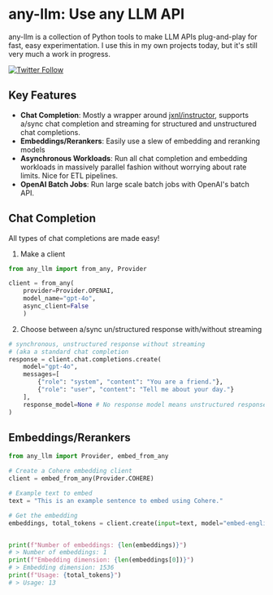 # any-llm: Use any LLM API

any-llm is a collection of Python tools to make LLM APIs plug-and-play for fast, easy experimentation.
I use this in my own projects today, but it's still very much a work in progress.

[![Twitter Follow](https://img.shields.io/twitter/follow/markycasty?style=social)](https://twitter.com/markycasty)

## Key Features

- **Chat Completion**: Mostly a wrapper around [jxnl/instructor](https://github.com/jxnl/instructor), supports a/sync chat completion and streaming for structured and unstructured chat completions.
- **Embeddings/Rerankers**: Easily use a slew of embedding and reranking models
- **Asynchronous Workloads**: Run all chat completion and embedding workloads in massively parallel fashion without worrying about rate limits. Nice for ETL pipelines.
- **OpenAI Batch Jobs**: Run large scale batch jobs with OpenAI's batch API.

## Chat Completion

All types of chat completions are made easy!

1. Make a client
```python
from any_llm import from_any, Provider

client = from_any(
    provider=Provider.OPENAI, 
    model_name="gpt-4o", 
    async_client=False
    )
```

2. Choose between a/sync un/structured response with/without streaming

```python
# synchronous, unstructured response without streaming 
# (aka a standard chat completion
response = client.chat.completions.create(
    model="gpt-4o",
    messages=[
        {"role": "system", "content": "You are a friend."},
        {"role": "user", "content": "Tell me about your day."}
    ],
    response_model=None # No response model means unstructured response
)
```

## Embeddings/Rerankers
```python
from any_llm import Provider, embed_from_any

# Create a Cohere embedding client
client = embed_from_any(Provider.COHERE)

# Example text to embed
text = "This is an example sentence to embed using Cohere."

# Get the embedding
embeddings, total_tokens = client.create(input=text, model="embed-english-v3.0", input_type="clustering")


print(f"Number of embeddings: {len(embeddings)}")
# > Number of embeddings: 1
print(f"Embedding dimension: {len(embeddings[0])}")
# > Embedding dimension: 1536
print(f"Usage: {total_tokens}")
# > Usage: 13
```